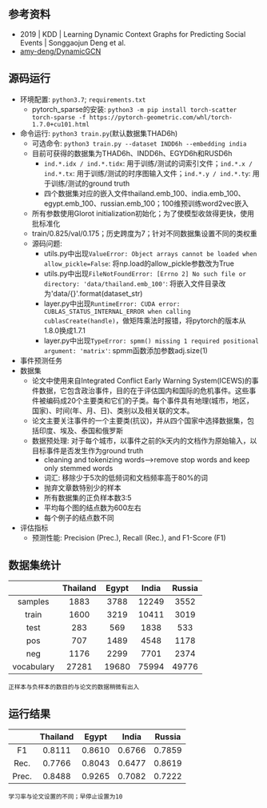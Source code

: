 ## 参考资料
- 2019 | KDD | Learning Dynamic Context Graphs for Predicting Social Events | Songgaojun Deng et al.
- [amy-deng/DynamicGCN](https://github.com/amy-deng/DynamicGCN)

## 源码运行
- 环境配置: `python3.7`; `requirements.txt`
    - pytorch_sparse的安装: `python3 -m pip install torch-scatter torch-sparse -f https://pytorch-geometric.com/whl/torch-1.7.0+cu101.html`
- 命令运行: `python3 train.py`(默认数据集THAD6h)
    - 可选命令: `python3 train.py --dataset INDD6h --embedding india`
    - 目前可获得的数据集为THAD6h、INDD6h、EGYD6h和RUSD6h
        - `ind.*.idx / ind.*.tidx`: 用于训练/测试的词索引文件；`ind.*.x / ind.*.tx`: 用于训练/测试的时序图输入文件；`ind.*.y / ind.*.ty`: 用于训练/测试的ground truth
        - 四个数据集对应的嵌入文件thailand.emb_100、india.emb_100、egypt.emb_100、russian.emb_100；100维预训练word2vec嵌入
    - 所有参数使用Glorot initialization初始化；为了使模型收敛得更快，使用批标准化
    - train/0.825/val/0.175；历史跨度为7；针对不同数据集设置不同的类权重
    - 源码问题:
        - utils.py中出现`ValueError: Object arrays cannot be loaded when allow_pickle=False`: 将np.load的allow_pickle参数改为True
        - utils.py中出现`FileNotFoundError: [Errno 2] No such file or directory: 'data/thailand.emb_100'`: 将嵌入文件目录改为'data/{}'.format(dataset_str)
        - layer.py中出现`RuntimeError: CUDA error: CUBLAS_STATUS_INTERNAL_ERROR when calling cublasCreate(handle)`，做矩阵乘法时报错，将pytorch的版本从1.8.0换成1.7.1
        - layer.py中出现`TypeError: spmm() missing 1 required positional argument: 'matrix'`: spmm函数添加参数adj.size(1)
- 事件预测任务
- 数据集
    - 论文中使用来自Integrated Conflict Early Warning System(ICEWS)的事件数据，它包含政治事件，目的在于评估国内和国际的危机事件。这些事件被编码成20个主要类和它们的子类。每个事件具有地理(城市，地区，国家)、时间(年、月、日)、类别以及相关联的文本。
    - 论文主要关注事件的一个主要类(抗议)，并从四个国家中选择数据集，包括印度、埃及、泰国和俄罗斯
    - 数据预处理: 对于每个城市，以事件之前的k天内的文档作为原始输入，以目标事件是否发生作为ground truth
        - cleaning and tokenizing words-->remove stop words and keep only stemmed words
        - 词汇: 移除少于5次的低频词和文档频率高于80%的词
        - 抛弃文章数特别少的样本
        - 所有数据集的正负样本数3:5
        - 平均每个图的结点数为600左右
        - 每个例子的结点数不同
- 评估指标
    - 预测性能: Precision (Prec.), Recall (Rec.), and F1-Score (F1)

## 数据集统计
|  | Thailand | Egypt | India | Russia | 
| :----: | :----: | :----: | :----: | :----: |
| samples | 1883 | 3788 | 12249 | 3552 | 
| train | 1600 | 3219 | 10411 | 3019 | 
| test | 283 | 569 | 1838 | 533 | 
| pos | 707 | 1489 | 4548 | 1178 | 
| neg | 1176 | 2299 | 7701 | 2374 | 
| vocabulary | 27281 | 19680 | 75994 | 49776 | 

`正样本与负样本的数目的与论文的数据稍微有出入`


## 运行结果
|  | Thailand | Egypt | India | Russia | 
| :----: | :----: | :----: | :----: | :----: |
| F1 | 0.8111 | 0.8610 | 0.6766 | 0.7859 | 
| Rec. | 0.7766 | 0.8043 | 0.6477 | 0.8619 | 
| Prec. | 0.8488 | 0.9265 | 0.7082 | 0.7222 | 

`学习率与论文设置的不同；早停止设置为10`